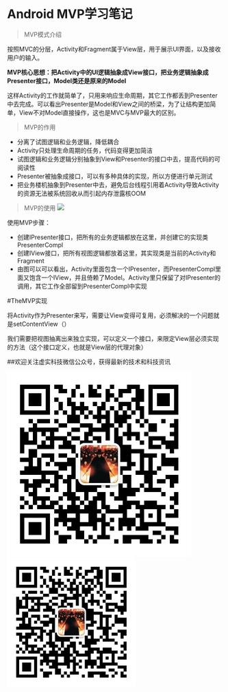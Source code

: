 # Android MVP学习笔记
>MVP模式介绍

按照MVC的分层，Activity和Fragment属于View层，用于展示UI界面，以及接收用户的输入。

**MVP核心思想：把Activity中的UI逻辑抽象成View接口，把业务逻辑抽象成Presenter接口，Model类还是原来的Model**

这样Activity的工作就简单了，只用来响应生命周期，其它工作都丢到Presenter中去完成。可以看出Presenter是Model和View之间的桥梁，为了让结构更加简单，View不对Model直接操作，这也是MVC与MVP最大的区别。

>MVP的作用

- 分离了试图逻辑和业务逻辑，降低耦合
- Activity只处理生命周期的任务，代码变得更加简洁
- 试图逻辑和业务逻辑分别抽象到View和Presenter的接口中去，提高代码的可阅读性
- Presenter被抽象成接口，可以有多种具体的实现，所以方便进行单元测试
- 把业务楼机抽象到Presenter中去，避免后台线程引用着Activity导致Activity的资源无法被系统回收从而引起内存泄露核OOM

>MVP的使用
![](https://segmentfault.com/image?src=http://7xih5c.com1.z0.glb.clouddn.com/15-10-12/94032090.jpg&objectId=1190000003927200&token=62cb9888184d6fe02a4b3ae814ca17e8)

使用MVP步骤：

- 创建IPresenter接口，把所有的业务逻辑都放在这里，并创建它的实现类PresenterCompl
- 创建IView接口，把所有视图逻辑都放着这里，其实现类是当前的Activity和Fragment
- 由图可以可以看出，Activity里面包含一个IPresenter，而PresenterCompl里面又饱含一个IView，并且倚赖了Model。Activity里只保留了对IPresenter的调用，其它工作全部留到PresenterCompl中实现


#TheMVP实现

将Activity作为Presenter来写，需要让View变得可复用，必须解决的一个问题就是setContentView（）

我们需要把视图抽离出来独立实现，可以定义一个接口，来限定View层必须实现的方法（这个接口定义，也就是View层的代理对象）



##欢迎关注虚实科技微信公众号，获得最新的技术和科技资讯

![](https://github.com/jin404861445lan/Images/blob/master/wx.jpg)
 <img src="https://github.com/jin404861445lan/Images/blob/master/wx.jpg" width = "300" height = "300" alt="图片名称" align=center />



















  















